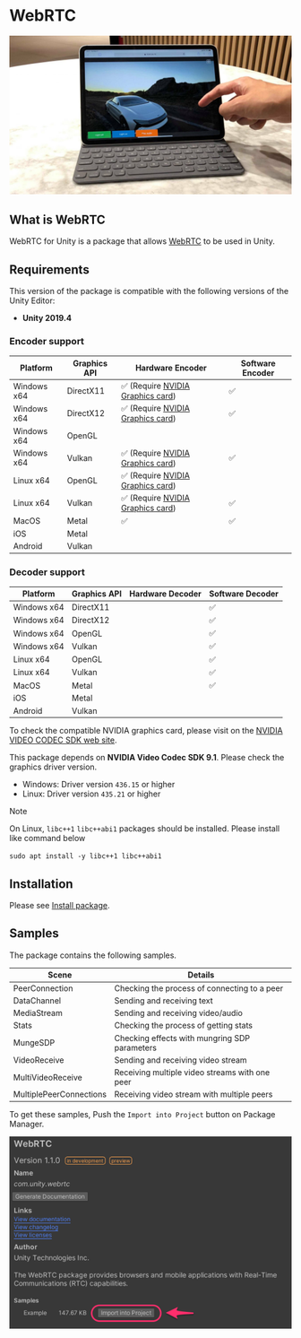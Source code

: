 # WebRTC 

![WebRTC header](images/webrtc_header.png)

## What is WebRTC

WebRTC for Unity is a package that allows [WebRTC](https://webrtc.org) to be used in Unity.

## Requirements

This version of the package is compatible with the following versions of the Unity Editor:

- **Unity 2019.4**

### Encoder support

| Platform    | Graphics API | Hardware Encoder                                                                                                         | Software Encoder   |
| ----------- | ------------ | ------------------------------------------------------------------------------------------------------------------------ | ------------------ |
| Windows x64 | DirectX11    | :white_check_mark: (Require [NVIDIA Graphics card](https://developer.nvidia.com/video-encode-decode-gpu-support-matrix)) | :white_check_mark: | 
| Windows x64 | DirectX12    | :white_check_mark: (Require [NVIDIA Graphics card](https://developer.nvidia.com/video-encode-decode-gpu-support-matrix)) | :white_check_mark: | 
| Windows x64 | OpenGL       |                                                                                                                          |                    |
| Windows x64 | Vulkan       | :white_check_mark: (Require [NVIDIA Graphics card](https://developer.nvidia.com/video-encode-decode-gpu-support-matrix)) | :white_check_mark: | 
| Linux x64   | OpenGL       | :white_check_mark: (Require [NVIDIA Graphics card](https://developer.nvidia.com/video-encode-decode-gpu-support-matrix)) |                    |
| Linux x64   | Vulkan       | :white_check_mark: (Require [NVIDIA Graphics card](https://developer.nvidia.com/video-encode-decode-gpu-support-matrix)) | :white_check_mark: |
| MacOS       | Metal        | :white_check_mark:                              	                                                                        | :white_check_mark: |
| iOS         | Metal        |                               	                                                                                        |                    |
| Android     | Vulkan       |                               	                                                                                        |                    |

### Decoder support

| Platform    | Graphics API | Hardware Decoder                                                                                                         | Software Decoder   |
| ----------- | ------------ | -- | ------------------ |
| Windows x64 | DirectX11    |    | :white_check_mark: | 
| Windows x64 | DirectX12    |    | :white_check_mark: | 
| Windows x64 | OpenGL       |    | :white_check_mark: |
| Windows x64 | Vulkan       |    | :white_check_mark: | 
| Linux x64   | OpenGL       |    | :white_check_mark: |
| Linux x64   | Vulkan       |    | :white_check_mark: |
| MacOS       | Metal        |    | :white_check_mark: |
| iOS         | Metal        |    |                    |
| Android     | Vulkan       |    |                    |


To check the compatible NVIDIA graphics card, please visit on the [NVIDIA VIDEO CODEC SDK web site](https://developer.nvidia.com/video-encode-decode-gpu-support-matrix#Encoder).

This package depends on **NVIDIA Video Codec SDK 9.1**. Please check the graphics driver version.
- Windows: Driver version `436.15` or higher
- Linux:   Driver version `435.21` or higher

> [!NOTE]
> On Linux, `libc++1` `libc++abi1` packages should be installed.
> Please install like command below 
>
> ``` sudo apt install -y libc++1 libc++abi1 ```

## Installation

Please see [Install package](install.md).

## Samples

The package contains the following samples. 

| Scene                   | Details                                        |
| ----------------------- | ---------------------------------------------- |
| PeerConnection          | Checking the process of connecting to a peer   |
| DataChannel             | Sending and receiving text                     |
| MediaStream             | Sending and receiving video/audio              |
| Stats                   | Checking the process of getting stats          |
| MungeSDP                | Checking effects with mungring SDP parameters  |
| VideoReceive            | Sending and receiving video stream             |
| MultiVideoReceive       | Receiving multiple video streams with one peer |
| MultiplePeerConnections | Receiving video stream with multiple peers     |


To get these samples, Push the `Import into Project` button on Package Manager.

![Download package sample](images/download_package_sample.png)